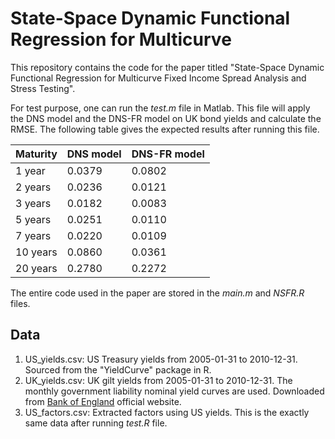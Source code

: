 # State-Space Dynamic Functional Regression for Multicurve

This repository contains the code for the paper titled "State-Space Dynamic
Functional Regression for Multicurve Fixed Income Spread Analysis and Stress Testing".

For test purpose, one can run the *test.m* file in Matlab. This file will apply the DNS
model and the DNS-FR model on UK bond yields and calculate the RMSE. The following table
gives the expected results after running this file. 

| Maturity | DNS model | DNS-FR model |
|----------|-----------|--------------|
| 1 year   | 0.0379    | 0.0802       |
| 2 years  | 0.0236    | 0.0121       |
| 3 years  | 0.0182    | 0.0083       |
| 5 years  | 0.0251    | 0.0110       |
| 7 years  | 0.0220    | 0.0109       |
| 10 years | 0.0860    | 0.0361       |
| 20 years | 0.2780    | 0.2272       |

The entire code used in the paper are stored in the *main.m* and *NSFR.R* files. 

## Data

1. US_yields.csv: US Treasury yields from 2005-01-31 to 2010-12-31. Sourced from
   the "YieldCurve" package in R.
2. UK_yields.csv: UK gilt yields from 2005-01-31 to 2010-12-31. The monthly government
   liability nominal yield curves are used. Downloaded from
   [Bank of England](https://www.bankofengland.co.uk/statistics/yield-curves)
   official website.
3. US_factors.csv: Extracted factors using US yields. This is the exactly same data
   after running *test.R* file. 

